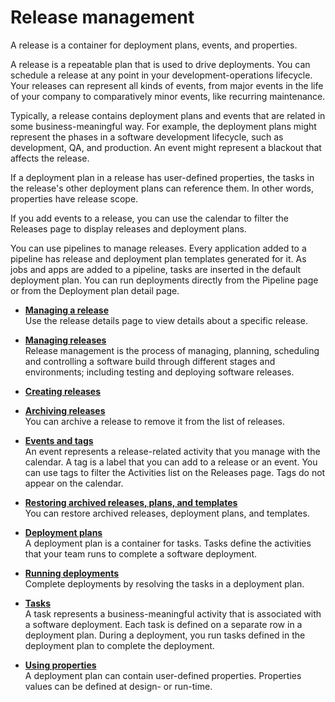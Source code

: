 # Release management

A release is a container for deployment plans, events, and properties.

A release is a repeatable plan that is used to drive deployments. You can schedule a release at any point in your development-operations lifecycle. Your releases can represent all kinds of events, from major events in the life of your company to comparatively minor events, like recurring maintenance.

Typically, a release contains deployment plans and events that are related in some business-meaningful way. For example, the deployment plans might represent the phases in a software development lifecycle, such as development, QA, and production. An event might represent a blackout that affects the release.

If a deployment plan in a release has user-defined properties, the tasks in the release's other deployment plans can reference them. In other words, properties have release scope.

If you add events to a release, you can use the calendar to filter the Releases page to display releases and deployment plans.

You can use pipelines to manage releases. Every application added to a pipeline has release and deployment plan templates generated for it. As jobs and apps are added to a pipeline, tasks are inserted in the default deployment plan. You can run deployments directly from the Pipeline page or from the Deployment plan detail page.

-   **[Managing a release](../../com.ibm.crelease.doc/topics/cr_release_managedetails.md)**  
Use the release details page to view details about a specific release.
-   **[Managing releases](../../com.ibm.crelease.doc/topics/cr_release_manage.md)**  
Release management is the process of managing, planning, scheduling and controlling a software build through different stages and environments; including testing and deploying software releases.
-   **[Creating releases](../../com.ibm.crelease.doc/topics/cr_release_create.md)**  

-   **[Archiving releases](../../com.ibm.crelease.doc/topics/cr_release_archive.md)**  
You can archive a release to remove it from the list of releases.
-   **[Events and tags](../../com.ibm.crelease.doc/topics/cr_events_ov.md)**  
An event represents a release-related activity that you manage with the calendar. A tag is a label that you can add to a release or an event. You can use tags to filter the Activities list on the Releases page. Tags do not appear on the calendar.
-   **[Restoring archived releases, plans, and templates](../../com.ibm.crelease.doc/topics/cr_restore_archive.md)**  
You can restore archived releases, deployment plans, and templates.
-   **[Deployment plans](../../com.ibm.crelease.doc/topics/cr_deployPlan_ov.md)**  
A deployment plan is a container for tasks. Tasks define the activities that your team runs to complete a software deployment.
-   **[Running deployments](../../com.ibm.crelease.doc/topics/cr_deployRun_ov.md)**  
Complete deployments by resolving the tasks in a deployment plan.
-   **[Tasks](../../com.ibm.crelease.doc/topics/cr_task_ov.md)**  
A task represents a business-meaningful activity that is associated with a software deployment. Each task is defined on a separate row in a deployment plan. During a deployment, you run tasks defined in the deployment plan to complete the deployment.
-   **[Using properties](../../com.ibm.crelease.doc/topics/cr_properties_ov.md)**  
A deployment plan can contain user-defined properties. Properties values can be defined at design- or run-time.

